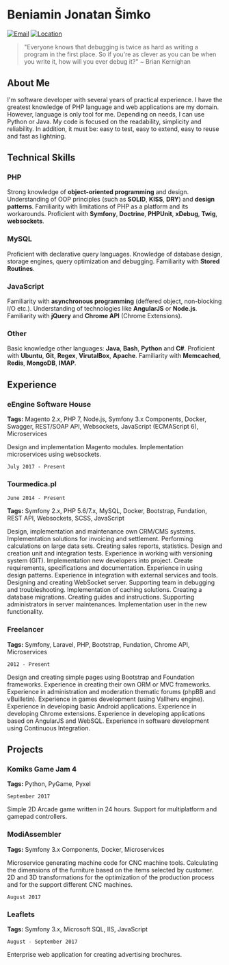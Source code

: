 # Beniamin Jonatan Šimko


[![Email](https://img.shields.io/badge/email-beniamin%40simko.it-brightgreen.svg?maxAge=2592000)]()
[![Location](https://img.shields.io/badge/location-%C5%81%C3%B3d%C5%BA%2C%20PL-red.svg?maxAge=2592000)]()

> "Everyone knows that debugging is twice as hard as writing a program 
> in the first place. So if you're as clever as you can be when you write it, 
> how will you ever debug it?" ~ Brian Kernighan

## About Me
I'm software developer with several years of practical experience.
I have the greatest knowledge of PHP language and web applications are my domain.
However, language is only tool for me.
Depending on needs, I can use Python or Java.
My code is focused on the readability, simplicity and reliability.
In addition, it must be: easy to test, easy to extend, easy to reuse
and fast as lightning.
 
## Technical Skills

### PHP 
Strong knowledge of __object-oriented programming__ and design.
Understanding of OOP principles (such as __SOLID__, __KISS__, __DRY__) 
and __design patterns__. 
Familiarity with limitations of PHP as a platform and its workarounds.
Proficient with __Symfony__, __Doctrine__, __PHPUnit__, __xDebug__, 
__Twig__, __websockets__. 

### MySQL 
Proficient with declarative query languages.
Knowledge of database design, storage engines, query optimization and debugging.
Familiarity with __Stored Routines__.

### JavaScript

Familiarity with __asynchronous programming__ 
(deffered object, non-blocking I/O etc.). 
Understanding of technologies like __AngularJS__ or __Node.js__.
Familiarity with __jQuery__ and __Chrome API__ (Chrome Extensions).

### Other 

Basic knowledge other languages: __Java__, __Bash__, __Python__ and __C#__.
Proficient with __Ubuntu__, __Git__, __Regex__, __VirutalBox__, __Apache__.
Familiarity with __Memcached__, __Redis__, __MongoDB__, __IMAP__.


### 
   
## Experience

### eEngine Software House

__Tags:__ Magento 2.x, PHP 7, Node.js, Symfony 3.x Components, Docker, Swagger, REST/SOAP API, Websockets, JavaScript (ECMAScript 6), Microservices

Design and implementation Magento modules.
Implementation microservices using websockets.

`July 2017 - Present`

### Tourmedica.pl

`June 2014 - Present`

__Tags:__ Symfony 2.x, PHP 5.6/7.x, MySQL, Docker, Bootstrap, Fundation, REST API, Websockets, SCSS, JavaScript

Design, implementation and maintenance own CRM/CMS systems.
Implementation solutions for invoicing and settlement. 
Performing calculations on large data sets.
Creating sales reports, statistics.
Design and creation unit and integration tests. 
Experience in working with versioning system (GIT). 
Implementation new developers into project. 
Create requirements, specifications and documentation. 
Experience in using design patterns. 
Experience in integration with external services and tools. 
Designing and creating WebSocket server. 
Supporting team in debugging and troubleshooting. 
Implementation of caching solutions. 
Creating a database migrations. 
Creating guides and instructions. 
Supporting administrators in server maintenances.
Implementation user in the new functionality.

### Freelancer

__Tags:__ Symfony, Laravel, PHP, Bootstrap, Fundation, Chrome API, Microservices

`2012 - Present`

Design and creating simple pages using Bootstrap and Foundation frameworks. 
Experience in creating their own ORM or MVC frameworks. 
Experience in administration and moderation thematic forums (phpBB and vBuilletin). 
Experience in games development (using Vallheru engine). 
Experience in developing basic Android applications. 
Experience in developing Chrome extensions. 
Experience in developing applications based on AngularJS and WebSQL.
Experience in software development using Continuous Integration.

## Projects

### Komiks Game Jam 4

__Tags:__ Python, PyGame, Pyxel

`September 2017`

Simple 2D Arcade game written in 24 hours. Support for multiplatform and gamepad controllers.

### ModiAssembler

__Tags:__ Symfony 3.x Components, Docker, Microservices

Microservice generating machine code for CNC machine tools.
Calculating the dimensions of the furniture based on the items selected by customer.
2D and 3D transformations for the optimization of the production process and for the support different CNC machines.

`August 2017`

### Leaflets

__Tags:__ Symfony 3.x, Microsoft SQL, IIS, JavaScript

`August - September 2017`

Enterprise web application for creating advertising brochures.
